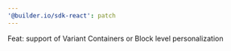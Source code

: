 ```yaml
---
'@builder.io/sdk-react': patch
---
```


Feat: support of Variant Containers or Block level personalization
